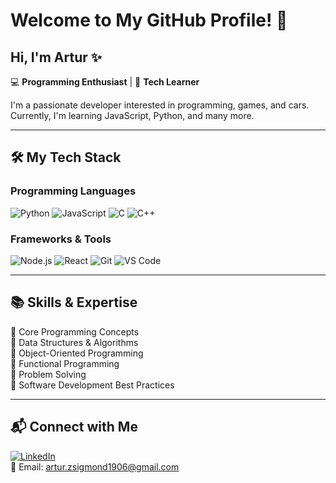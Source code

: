 # Welcome to My GitHub Profile! 👋

## Hi, I'm Artur ✨

💻 **Programming Enthusiast** | 🚀 **Tech Learner**

I'm a passionate developer interested in programming, games, and cars. Currently, I'm learning JavaScript, Python, and many more.

---

## 🛠 My Tech Stack

### **Programming Languages**
![Python](https://img.shields.io/badge/-Python-3776AB?style=flat&logo=python&logoColor=white)
![JavaScript](https://img.shields.io/badge/-JavaScript-F7DF1E?style=flat&logo=javascript&logoColor=black)
![C](https://img.shields.io/badge/-C-00599C?style=flat&logo=c&logoColor=white)
![C++](https://img.shields.io/badge/-C++-00599C?style=flat&logo=c%2B%2B&logoColor=white)

### **Frameworks & Tools**
![Node.js](https://img.shields.io/badge/-Node.js-339933?style=flat&logo=node.js&logoColor=white)
![React](https://img.shields.io/badge/-React-61DAFB?style=flat&logo=react&logoColor=black)
![Git](https://img.shields.io/badge/-Git-F05032?style=flat&logo=git&logoColor=white)
![VS Code](https://img.shields.io/badge/-VS%20Code-007ACC?style=flat&logo=visual-studio-code&logoColor=white)

---

## 📚 Skills & Expertise

🔹 Core Programming Concepts  
🔹 Data Structures & Algorithms  
🔹 Object-Oriented Programming  
🔹 Functional Programming  
🔹 Problem Solving  
🔹 Software Development Best Practices  

---

## 📬 Connect with Me
[![LinkedIn](https://img.shields.io/badge/LinkedIn-%230077B5.svg?style=flat&logo=linkedin&logoColor=white)](www.linkedin.com/in/artur-erik-zsigmond-80667a333)  
📧 Email: artur.zsigmond1906@gmail.com
